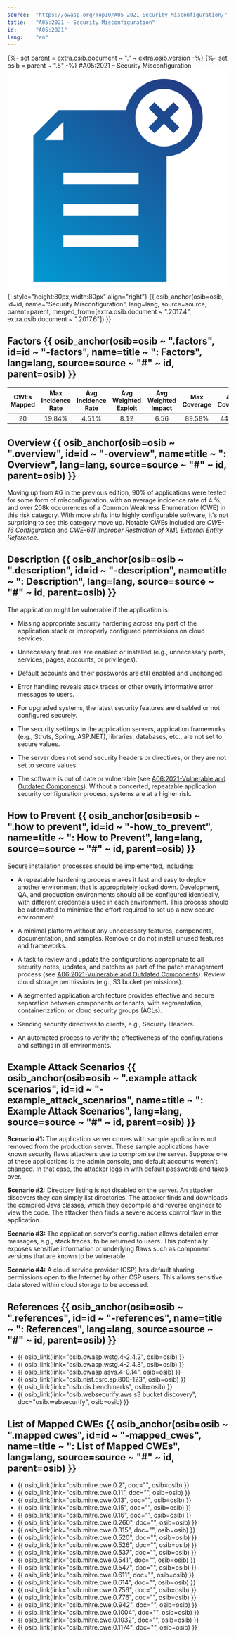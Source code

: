 ```yaml
---
source:  "https://owasp.org/Top10/A05_2021-Security_Misconfiguration/"
title:   "A05:2021 – Security Misconfiguration"
id:      "A05:2021"
lang:    "en"
---
```

{%- set parent = extra.osib.document ~ "." ~ extra.osib.version -%}
{%- set osib   = parent ~ ".5" -%}
#A05:2021 – Security Misconfiguration     ![icon](OWASP%20Top%2010/Top10/2021/docs/assets/TOP_10_Icons_Final_Security_Misconfiguration.png){: style="height:80px;width:80px" align="right"} {{ osib_anchor(osib=osib, id=id, name="Security Misconfiguration", lang=lang, source=source, parent=parent, merged_from=[extra.osib.document ~ ".2017.4", extra.osib.document ~ ".2017.6"]) }}


## Factors {{ osib_anchor(osib=osib ~ ".factors", id=id ~ "-factors", name=title ~ ": Factors", lang=lang, source=source ~ "#" ~ id, parent=osib) }}

| CWEs Mapped | Max Incidence Rate | Avg Incidence Rate | Avg Weighted Exploit | Avg Weighted Impact | Max Coverage | Avg Coverage | Total Occurrences | Total CVEs |
|:-------------:|:--------------------:|:--------------------:|:--------------:|:--------------:|:----------------------:|:---------------------:|:-------------------:|:------------:|
| 20          | 19.84%             | 4.51%              | 8.12                 | 6.56                | 89.58%       | 44.84%       | 208,387           | 789        |

## Overview {{ osib_anchor(osib=osib ~ ".overview", id=id ~ "-overview", name=title ~ ": Overview", lang=lang, source=source ~ "#" ~ id, parent=osib) }}

Moving up from #6 in the previous edition, 90% of applications were
tested for some form of misconfiguration, with an average incidence rate of 4.%, and over 208k occurrences of a Common Weakness Enumeration (CWE) in this risk category. With more shifts into highly configurable software, it's not surprising to see this category move up.
Notable CWEs included are *CWE-16 Configuration* and *CWE-611 Improper
Restriction of XML External Entity Reference*.

## Description {{ osib_anchor(osib=osib ~ ".description", id=id ~ "-description", name=title ~ ": Description", lang=lang, source=source ~ "#" ~ id, parent=osib) }}

The application might be vulnerable if the application is:

-   Missing appropriate security hardening across any part of the
    application stack or improperly configured permissions on cloud
    services.

-   Unnecessary features are enabled or installed (e.g., unnecessary
    ports, services, pages, accounts, or privileges).

-   Default accounts and their passwords are still enabled and
    unchanged.

-   Error handling reveals stack traces or other overly informative
    error messages to users.

-   For upgraded systems, the latest security features are disabled or
    not configured securely.

-   The security settings in the application servers, application
    frameworks (e.g., Struts, Spring, ASP.NET), libraries, databases,
    etc., are not set to secure values.

-   The server does not send security headers or directives, or they are
    not set to secure values.

-   The software is out of date or vulnerable (see [A06:2021-Vulnerable and Outdated Components](OWASP%20Top%2010/Top10/osib/docs/A06_2021-Vulnerable_and_Outdated_Components.md)). 
Without a concerted, repeatable application security configuration
process, systems are at a higher risk.

## How to Prevent {{ osib_anchor(osib=osib ~ ".how to prevent", id=id ~ "-how_to_prevent", name=title ~ ": How to Prevent", lang=lang, source=source ~ "#" ~ id, parent=osib) }}

Secure installation processes should be implemented, including:

-   A repeatable hardening process makes it fast and easy to deploy
    another environment that is appropriately locked down. Development,
    QA, and production environments should all be configured
    identically, with different credentials used in each environment.
    This process should be automated to minimize the effort required to
    set up a new secure environment.

-   A minimal platform without any unnecessary features, components,
    documentation, and samples. Remove or do not install unused features
    and frameworks.

-   A task to review and update the configurations appropriate to all
    security notes, updates, and patches as part of the patch management
    process (see [A06:2021-Vulnerable and Outdated Components](OWASP%20Top%2010/Top10/osib/docs/A06_2021-Vulnerable_and_Outdated_Components.md)). Review     cloud storage permissions (e.g., S3 bucket permissions).

-   A segmented application architecture provides effective and secure
    separation between components or tenants, with segmentation,
    containerization, or cloud security groups (ACLs).

-   Sending security directives to clients, e.g., Security Headers.

-   An automated process to verify the effectiveness of the
    configurations and settings in all environments.

## Example Attack Scenarios {{ osib_anchor(osib=osib ~ ".example attack scenarios", id=id ~ "-example_attack_scenarios", name=title ~ ": Example Attack Scenarios", lang=lang, source=source ~ "#" ~ id, parent=osib) }}

**Scenario #1:** The application server comes with sample applications
not removed from the production server. These sample applications have
known security flaws attackers use to compromise the server. Suppose one
of these applications is the admin console, and default accounts weren't
changed. In that case, the attacker logs in with default passwords and
takes over.

**Scenario #2:** Directory listing is not disabled on the server. An
attacker discovers they can simply list directories. The attacker finds
and downloads the compiled Java classes, which they decompile and
reverse engineer to view the code. The attacker then finds a severe
access control flaw in the application.

**Scenario #3:** The application server's configuration allows detailed
error messages, e.g., stack traces, to be returned to users. This
potentially exposes sensitive information or underlying flaws such as
component versions that are known to be vulnerable.

**Scenario #4:** A cloud service provider (CSP) has default sharing
permissions open to the Internet by other CSP users. This allows
sensitive data stored within cloud storage to be accessed.

## References {{ osib_anchor(osib=osib ~ ".references", id=id ~ "-references", name=title ~ ": References", lang=lang, source=source ~ "#" ~ id, parent=osib) }}

-   {{ osib_link(link="osib.owasp.wstg.4-2.4.2", osib=osib) }} <!-- [OWASP Testing Guide: Configuration Management](https://owasp.org/www-project-web-security-testing-guide/latest/4-Web_Application_Security_Testing/02-Configuration_and_Deployment_Management_Testing/README) -->
-   {{ osib_link(link="osib.owasp.wstg.4-2.4.8", osib=osib) }} <!-- [OWASP Testing Guide: Testing for Error Codes](https://owasp.org/www-project-web-security-testing-guide/stable/4-Web_Application_Security_Testing/08-Testing_for_Error_Handling/01-Testing_For_Improper_Error_Handling) -->
-   {{ osib_link(link="osib.owasp.asvs.4-0.14", osib=osib) }} <!--- [Application Security Verification Standard V14 Configuration](https://github.com/OWASP/ASVS/blob/master/4.0/en/0x22-V14-Config.md) --->
-   {{ osib_link(link="osib.nist.csrc.sp.800-123", osib=osib) }} <!--- [NIST Guide to General Server Hardening](https://csrc.nist.gov/publications/detail/sp/800-123/final) --->
-   {{ osib_link(link="osib.cis.benchmarks", osib=osib) }} <!--- [CIS Security Configuration Guides/Benchmarks](https://www.cisecurity.org/cis-benchmarks/)  --->
-   {{ osib_link(link="osib.websecurify.aws s3 bucket discovery", doc="osib.websecurify", osib=osib) }} <!--- Amazon S3 Bucket Discovery and Enumeration](https://blog.websecurify.com/2017/10/aws-s3-bucket-discovery.html)  --->

## List of Mapped CWEs {{ osib_anchor(osib=osib ~ ".mapped cwes", id=id ~ "-mapped_cwes", name=title ~ ": List of Mapped CWEs", lang=lang, source=source ~ "#" ~ id, parent=osib) }}

-   {{ osib_link(link="osib.mitre.cwe.0.2", doc="", osib=osib) }} <!-- [CWE-2: 7PK - Environment](https://cwe.mitre.org/data/definitions/2.html) -->
-   {{ osib_link(link="osib.mitre.cwe.0.11", doc="", osib=osib) }} <!-- [CWE-11: ASP.NET Misconfiguration: Creating Debug Binary](https://cwe.mitre.org/data/definitions/11.html) -->
-   {{ osib_link(link="osib.mitre.cwe.0.13", doc="", osib=osib) }} <!-- [CWE-13: ASP.NET Misconfiguration: Password in Configuration File](https://cwe.mitre.org/data/definitions/13.html) -->
-   {{ osib_link(link="osib.mitre.cwe.0.15", doc="", osib=osib) }} <!-- [CWE-15: External Control of System or Configuration Setting](https://cwe.mitre.org/data/definitions/15.html) -->
-   {{ osib_link(link="osib.mitre.cwe.0.16", doc="", osib=osib) }} <!-- [CWE-16: Configuration](https://cwe.mitre.org/data/definitions/16.html) -->
-   {{ osib_link(link="osib.mitre.cwe.0.260", doc="", osib=osib) }} <!-- [CWE-260: Password in Configuration File](https://cwe.mitre.org/data/definitions/260.html) -->
-   {{ osib_link(link="osib.mitre.cwe.0.315", doc="", osib=osib) }} <!-- [CWE-315: Cleartext Storage of Sensitive Information in a Cookie](https://cwe.mitre.org/data/definitions/315.html) -->
-   {{ osib_link(link="osib.mitre.cwe.0.520", doc="", osib=osib) }} <!-- [CWE-520: .NET Misconfiguration: Use of Impersonation](https://cwe.mitre.org/data/definitions/520.html) -->
-   {{ osib_link(link="osib.mitre.cwe.0.526", doc="", osib=osib) }} <!-- [CWE-526: Exposure of Sensitive Information Through Environmental Variables](https://cwe.mitre.org/data/definitions/526.html) -->
-   {{ osib_link(link="osib.mitre.cwe.0.537", doc="", osib=osib) }} <!-- [CWE-537: Java Runtime Error Message Containing Sensitive Information](https://cwe.mitre.org/data/definitions/537.html) -->
-   {{ osib_link(link="osib.mitre.cwe.0.541", doc="", osib=osib) }} <!-- [CWE-541: Inclusion of Sensitive Information in an Include File](https://cwe.mitre.org/data/definitions/541.html) -->
-   {{ osib_link(link="osib.mitre.cwe.0.547", doc="", osib=osib) }} <!-- [CWE-547: Use of Hard-coded, Security-relevant Constants](https://cwe.mitre.org/data/definitions/547.html) -->
-   {{ osib_link(link="osib.mitre.cwe.0.611", doc="", osib=osib) }} <!-- [CWE-611: Improper Restriction of XML External Entity Reference](https://cwe.mitre.org/data/definitions/611.html) -->
-   {{ osib_link(link="osib.mitre.cwe.0.614", doc="", osib=osib) }} <!-- [CWE-614: Sensitive Cookie in HTTPS Session Without 'Secure' Attribute](https://cwe.mitre.org/data/definitions/614.html) -->
-   {{ osib_link(link="osib.mitre.cwe.0.756", doc="", osib=osib) }} <!-- [CWE-756: Missing Custom Error Page](https://cwe.mitre.org/data/definitions/756.html) -->
-   {{ osib_link(link="osib.mitre.cwe.0.776", doc="", osib=osib) }} <!-- [CWE-776: Improper Restriction of Recursive Entity References in DTDs ('XML Entity Expansion')](https://cwe.mitre.org/data/definitions/776.html) -->
-   {{ osib_link(link="osib.mitre.cwe.0.942", doc="", osib=osib) }} <!-- [CWE-942: Permissive Cross-domain Policy with Untrusted Domains](https://cwe.mitre.org/data/definitions/942.html) -->
-   {{ osib_link(link="osib.mitre.cwe.0.1004", doc="", osib=osib) }} <!-- [CWE-1004: Sensitive Cookie Without 'HttpOnly' Flag](https://cwe.mitre.org/data/definitions/1004.html) -->
-   {{ osib_link(link="osib.mitre.cwe.0.1032", doc="", osib=osib) }} <!-- [CWE-1032: OWASP Top Ten 2017 Category A6 - Security Misconfiguration](https://cwe.mitre.org/data/definitions/1032.html) -->
-   {{ osib_link(link="osib.mitre.cwe.0.1174", doc="", osib=osib) }} <!-- [CWE-1174: ASP.NET Misconfiguration: Improper Model Validation](https://cwe.mitre.org/data/definitions/1174.html) -->
